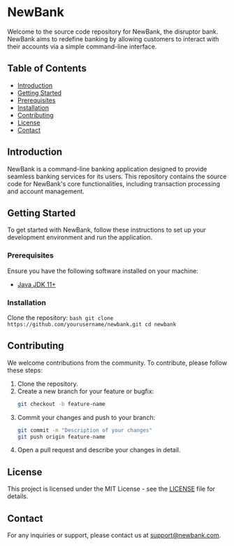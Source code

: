 # NewBank

Welcome to the source code repository for NewBank, the disruptor bank. NewBank aims to redefine banking by allowing customers to interact with their accounts via a simple command-line interface.

## Table of Contents
- [Introduction](#introduction)
- [Getting Started](#getting-started)
- [Prerequisites](#prerequisites)
- [Installation](#installation)
- [Contributing](#contributing)
- [License](#license)
- [Contact](#contact)

## Introduction
NewBank is a command-line banking application designed to provide seamless banking services for its users. This repository contains the source code for NewBank's core functionalities, including transaction processing and account management.

## Getting Started
To get started with NewBank, follow these instructions to set up your development environment and run the application.

### Prerequisites
Ensure you have the following software installed on your machine:
- [Java JDK 11+](https://www.oracle.com/java/technologies/javase-jdk11-downloads.html)

### Installation
Clone the repository:
    ```bash
    git clone https://github.com/yourusername/newbank.git
    cd newbank
    ```

## Contributing
We welcome contributions from the community. To contribute, please follow these steps:
1. Clone the repository.
2. Create a new branch for your feature or bugfix:
    ```bash
    git checkout -b feature-name
    ```
3. Commit your changes and push to your branch:
    ```bash
    git commit -m "Description of your changes"
    git push origin feature-name
    ```
4. Open a pull request and describe your changes in detail.

## License
This project is licensed under the MIT License - see the [LICENSE](LICENSE) file for details.

## Contact
For any inquiries or support, please contact us at [support@newbank.com](mailto:support@newbank.com).